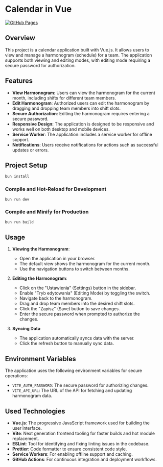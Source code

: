 # Calendar in Vue

[![GitHub Pages](https://github.com/puksh/vueCalendar/actions/workflows/buildWebsite.yml/badge.svg)](https://github.com/puksh/vueCalendar/actions/workflows/buildWebsite.yml)

## Overview

This project is a calendar application built with Vue.js. It allows users to view and manage a harmonogram (schedule) for a team. The application supports both viewing and editing modes, with editing mode requiring a secure password for authorization.

## Features

- **View Harmonogram**: Users can view the harmonogram for the current month, including shifts for different team members.
- **Edit Harmonogram**: Authorized users can edit the harmonogram by dragging and dropping team members into shift slots.
- **Secure Authorization**: Editing the harmonogram requires entering a secure password.
- **Responsive Design**: The application is designed to be responsive and works well on both desktop and mobile devices.
- **Service Worker**: The application includes a service worker for offline support.
- **Notifications**: Users receive notifications for actions such as successful updates or errors.

## Project Setup

```sh
bun install
```

### Compile and Hot-Reload for Development

```sh
bun run dev
```

### Compile and Minify for Production

```sh
bun run build
```

## Usage

1. **Viewing the Harmonogram**:
   - Open the application in your browser.
   - The default view shows the harmonogram for the current month.
   - Use the navigation buttons to switch between months.

2. **Editing the Harmonogram**:
   - Click on the "Ustawienia" (Settings) button in the sidebar.
   - Enable "Tryb edytowania" (Editing Mode) by toggling the switch.
   - Navigate back to the harmonogram.
   - Drag and drop team members into the desired shift slots.
   - Click the "Zapisz" (Save) button to save changes.
   - Enter the secure password when prompted to authorize the changes.

3. **Syncing Data**:
   - The application automatically syncs data with the server.
   - Click the refresh button to manually sync data.

## Environment Variables

The application uses the following environment variables for secure operations:

- `VITE_AUTH_PASSWORD`: The secure password for authorizing changes.
- `VITE_API_URL`: The URL of the API for fetching and updating harmonogram data.

## Used Technologies

- **Vue.js**: The progressive JavaScript framework used for building the user interface.
- **Vite**: Next generation frontend tooling for faster builds and hot module replacement.
- **ESLint**: Tool for identifying and fixing linting issues in the codebase.
- **Prettier**: Code formatter to ensure consistent code style.
- **Service Workers**: For enabling offline support and caching.
- **GitHub Actions**: For continuous integration and deployment workflows.
